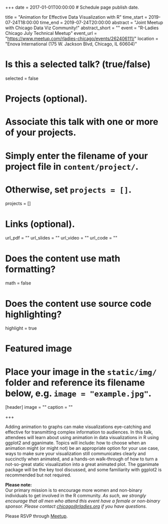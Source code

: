 +++
date = 2017-01-01T00:00:00  # Schedule page publish date.

title = "Animation for Effective Data Visualization with R"
time_start = 2019-07-24T18:00:00
time_end = 2019-07-24T20:00:00
abstract = "Joint Meetup with Chicago Data Viz Community!"
abstract_short = ""
event = "R-Ladies Chicago July Technical Meetup"
event_url = "https://www.meetup.com/rladies-chicago/events/262406111/"
location = "Enova International (175 W. Jackson Blvd, Chicago, IL 60604)"

# Is this a selected talk? (true/false)
selected = false

# Projects (optional).
#   Associate this talk with one or more of your projects.
#   Simply enter the filename of your project file in `content/project/`.
#   Otherwise, set `projects = []`.
projects = []

# Links (optional).
url_pdf = ""
url_slides = ""
url_video = ""
url_code = ""

# Does the content use math formatting?
math = false

# Does the content use source code highlighting?
highlight = true

# Featured image
# Place your image in the `static/img/` folder and reference its filename below, e.g. `image = "example.jpg"`.
[header]
image = ""
caption = ""

+++
  
Adding animation to graphs can make visualizations eye-catching and effective for transmitting complex information to audiences. In this talk, attendees will learn about using animation in data visualizations in R using ggplot2 and gganimate. Topics will include: how to choose when an animation might (or might not) be an appropriate option for your use case, ways to make sure your visualization still communicates clearly and succinctly when animated, and a hands-on walk-through of how to turn a not-so-great static visualization into a great animated plot. The gganimate package will be the key tool discussed, and some familiarity with ggplot2 is recommended but not required.

  
  
  
**Please note:**    
Our primary mission is to encourage more women and non-binary individuals to get involved in the R community. *As such, we strongly encourage that all men who attend this event have a female or non-binary sponsor. Please contact chicago@rladies.org if you have questions.*  
    
  
  
Please RSVP through [Meetup](https://www.meetup.com/rladies-chicago/events/262406111/).   
  